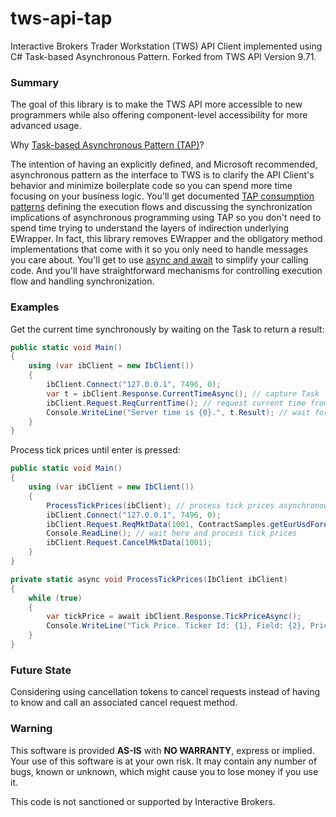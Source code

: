 # tws-api-tap
Interactive Brokers Trader Workstation (TWS) API Client implemented using C# Task-based Asynchronous Pattern. Forked from TWS API Version 9.71.

### Summary

The goal of this library is to make the TWS API more accessible to new programmers while also offering component-level accessibility for more advanced usage.


Why [Task-based Asynchronous Pattern (TAP)](https://msdn.microsoft.com/en-us/library/hh873175(v=vs.110).aspx)? 

The intention of having an explicitly defined, and Microsoft recommended, asynchronous pattern as the interface to TWS is to clarify the API Client's behavior and minimize boilerplate code so you can spend more time focusing on your business logic. You'll get documented [TAP consumption patterns](https://msdn.microsoft.com/en-us/library/hh873173(v=vs.110).aspx) defining the execution flows and discussing the synchronization implications of asynchronous programming using TAP so you don't need to spend time trying to understand the layers of indirection underlying EWrapper. In fact, this library removes EWrapper and the obligatory method implementations that come with it so you only need to handle messages you care about. You'll get to use [async and await](https://msdn.microsoft.com/en-us/library/hh191443.aspx) to simplify your calling code. And you'll have straightforward mechanisms for controlling execution flow and handling synchronization.


### Examples
Get the current time synchronously by waiting on the Task to return a result:
``` C#
public static void Main()
{
	using (var ibClient = new IbClient())
	{
		ibClient.Connect("127.0.0.1", 7496, 0);	
		var t = ibClient.Response.CurrentTimeAsync(); // capture Task
		ibClient.Request.ReqCurrentTime(); // request current time from server
		Console.WriteLine("Server time is {0}.", t.Result); // wait for Task to return a Result
	}
}
```

Process tick prices until enter is pressed:
``` C#
public static void Main()
{
	using (var ibClient = new IbClient())
	{
		ProcessTickPrices(ibClient); // process tick prices asynchronously
		ibClient.Connect("127.0.0.1", 7496, 0);
		ibClient.Request.ReqMktData(1001, ContractSamples.getEurUsdForex(), "", false, GetFakeParameters(3));
		Console.ReadLine(); // wait here and process tick prices
		ibClient.Request.CancelMktData(1001);
	}
}

private static async void ProcessTickPrices(IbClient ibClient)
{
	while (true)
	{
		var tickPrice = await ibClient.Response.TickPriceAsync();
		Console.WriteLine("Tick Price. Ticker Id: {1}, Field: {2}, Price: {3}, CanAutoExecute: {4}", Thread.CurrentThread.ManagedThreadId, tickPrice.TickerId, tickPrice.Field, tickPrice.Price, tickPrice.CanAutoExecute);
	}
}
```


### Future State
Considering using cancellation tokens to cancel requests instead of having to know and call an associated cancel request method.



### Warning
This software is provided __AS-IS__ with __NO WARRANTY__, express or
implied. Your use of this software is at your own risk. It may contain any number
of bugs, known or unknown, which might cause you to lose money if you use it.

This code is not sanctioned or supported by Interactive Brokers.
